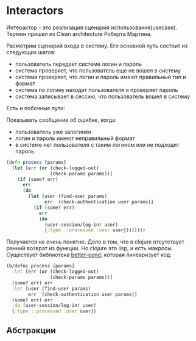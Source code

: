 # Interactors

Интерактор - это реализация сценария использования(usecase).
Термин пришел из Clean architecture Роберта Мартина.

Расмотрим сценарий входа в систему.
Его основной путь состоит из следующих шагов:

+ пользователь передает системе логин и пароль
+ система проверяет, что пользователь еще не вошел в систему
+ система проверяет, что логин и пароль имеют правильный тип и формат
+ система по логину находит пользователя и проверяет пароль
+ система записывает в сессию, что пользователь вошел в систему

Есть и побочные пути:

Показывать сообщение об ошибке, когда:

+ пользователь уже залогинен
+ логин и пароль имеют неправильный формат
+ в системе нет пользователя с таким логином или не подходит пароль

```clojure
(defn process [params]
  (let [err (or (check-logged-out)
                (check-params params))]
    (if (some? err)
      err
      (do
        (let [user (find-user params)
              err  (check-authentication user params)]
          (if (some? err)
            err
            (do
              (user-session/log-in! user)
              {:type ::processed :user user})))))))
```

Получается не очень понятно. Дело в том, что в clojure отсутствует ранний возврат из функции.
Но clojure это lisp, и есть макросы.
Существует библиотека [better-cond](https://github.com/Engelberg/better-cond),
которая линеаризует код:

```clojure
(b/defnc process [params]
  :let [err (or (check-logged-out)
                (check-params params))]
  (some? err) err
  :let [user (find-user params)
        err  (check-authentication user params)]
  (some? err) err
  :do (user-session/log-in! user)
  {:type ::processed :user user})
```

## Абстракции
